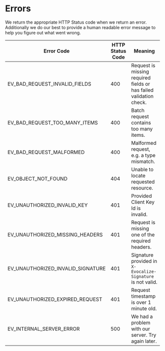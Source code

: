 # Errors

We return the appropriate HTTP Status code when we return an error. Additionally we do our best to provide a human readable error message to help you figure out what went wrong.

| Error Code                        | HTTP Status Code | Meaning                                                            |
| --------------------------------- | ---------------- | ------------------------------------------------------------------ |
| EV_BAD_REQUEST_INVALID_FIELDS     | 400              | Request is missing required fields or has failed validation check. |
| EV_BAD_REQUEST_TOO_MANY_ITEMS     | 400              | Batch request contains too many items.                             |
| EV_BAD_REQUEST_MALFORMED          | 400              | Malformed request, e.g. a type mismatch.                           |
| EV_OBJECT_NOT_FOUND               | 404              | Unable to locate requested resource.                               |
| EV_UNAUTHORIZED_INVALID_KEY       | 401              | Provided Client Key Id is invalid.                                 |
| EV_UNAUTHORIZED_MISSING_HEADERS   | 401              | Request is missing one of the required headers.                    |
| EV_UNAUTHORIZED_INVALID_SIGNATURE | 401              | Signature provided in `X-Evocalize-Signature` is not valid.        |
| EV_UNAUTHORIZED_EXPIRED_REQUEST   | 401              | Request timestamp is over 1 minute old.                            |
| EV_INTERNAL_SERVER_ERROR          | 500              | We had a problem with our server. Try again later.                 |

